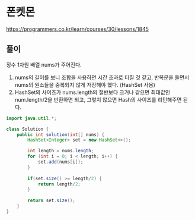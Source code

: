 # 폰켓몬

https://programmers.co.kr/learn/courses/30/lessons/1845

## 풀이

정수 1차원 배열 nums가 주어진다.

1. nums의 길이를 보니 조합을 사용하면 시간 초과로 터질 것 같고, 반복문을 돌면서 nums의 원소들을 중복되지 않게 저장해야 했다. (HashSet 사용)
2. HashSet의 사이즈가 nums.length의 절반보다 크거나 같으면 최대값인 num.length/2을 반환하면 되고, 그렇지 않으면 Hash의 사이즈를 리턴해주면 된다.

```java
import java.util.*;

class Solution {
    public int solution(int[] nums) {
        HashSet<Integer> set = new HashSet<>();

        int length = nums.length;
        for (int i = 0; i < length; i++) {
			set.add(nums[i]);
		}
        
        if(set.size() >= length/2) {
        	return length/2;
        }
        
        return set.size();
    }
}
```
